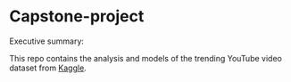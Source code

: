 # Capstone-project

Executive summary:

This repo contains the analysis and models of the trending YouTube video dataset from [Kaggle](https://www.kaggle.com/datasnaek/youtube-new).
